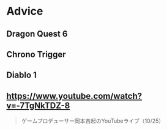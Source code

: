 # Advice

## Dragon Quest 6

## Chrono Trigger

## Diablo 1

## https://www.youtube.com/watch?v=-7TgNkTDZ-8

> ゲームプロデューサー岡本吉起のYouTubeライブ（10/25） 
